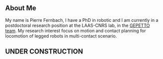 ## About Me

My name is Pierre Fernbach, I have a PhD in robotic and I am currently in a postdoctoral research position at the LAAS-CNRS lab, in the [GEPETTO team](http://projects.laas.fr/gepetto/index.php). 
My research interest focus on motion and contact planning for locomotion of legged robots in multi-contact scenario. 


## UNDER CONSTRUCTION
